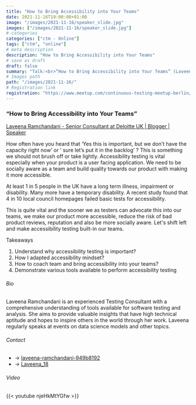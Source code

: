 ```yaml
---
title: "How to Bring Accessibility into Your Teams"
date: 2021-11-16T19:00:00+01:00
image: "/images/2021-11-16/speaker_slide.jpg"
images: ["/images/2021-11-16/speaker_slide.jpg"]
# categories
categories: ["ctm - Online"]
tags: ["ctm", "online"]
# meta description
description: "How to Bring Accessibility into Your Teams"
# save as draft
draft: false
summary: "Talk:<br>“How to Bring Accessibility into Your Teams” (Laveena Ramchandani)"
# Images path
path: "/images/2021-11-16/"
# Registration link
registration: "https://www.meetup.com/continuous-testing-meetup-berlin/events/281734537"
---
```


### “How to Bring Accessibility into Your Teams”
[Laveena Ramchandani - Senior Consultant at Deloitte UK | Blogger | Speaker](https://www.linkedin.com/in/laveena-ramchandani-949b8192/)

How often have you heard that ‘Yes this is important, but we don’t have the capacity right now’ or ‘ sure let’s put it in the backlog’ ?
This is something we should not brush off or take lightly. Accessibility testing is vital especially when your product is a user facing application.
We need to be socially aware as a team and build quality towards our product with making it more accessible.

At least 1 in 5 people in the UK have a long term illness, impairment or disability. Many more have a temporary disability. 
A recent study found that 4 in 10 local council homepages failed basic tests for accessibility.

This is quite vital and the sooner we as testers can advocate this into our teams, we make our product more accessible, reduce 
the risk of bad product reviews, reputation and also be more socially aware. Let's shift left and make accessibility testing built-in our teams.

Takeaways
1. Understand why accessibility testing is important?
2. How I adapted accessibility mindset?
3. How to coach team and bring accessibility into your teams?
4. Demonstrate various tools available to perform accessibility testing

###### Bio
Laveena Ramchandani is an experienced Testing Consultant with a comprehensive understanding of tools 
available for software testing and analysis. She aims to provide valuable insights that have high 
technical aptitude and hopes to inspire others in the world through her work. Laveena regularly 
speaks at events on data science models and other topics.


###### Contact
- <i class="fa fa-linkedin"></i> -> [laveena-ramchandani-949b8192](https://www.linkedin.com/in/laveena-ramchandani-949b8192/)
- <i class="fa fa-twitter"></i> -> [Laveena_18](https://twitter.com/Laveena_18)

###### Video
{{< youtube njeHkMtYGfw >}}
